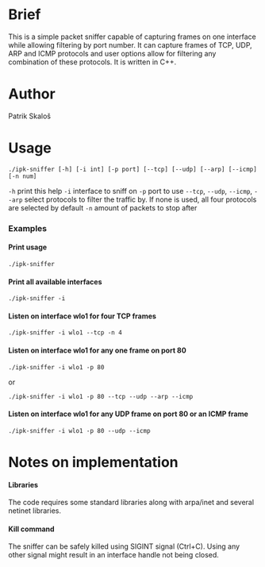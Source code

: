 # Brief

This is a simple packet sniffer capable of capturing frames on one interface
while allowing filtering by port number. It can capture frames of TCP, UDP, ARP
and ICMP protocols and user options allow for filtering any combination of these
protocols. It is written in C++.


# Author

Patrik Skaloš


# Usage

`./ipk-sniffer [-h] [-i int] [-p port] [--tcp] [--udp] [--arp] [--icmp] [-n
num]`

`-h` print this help
`-i` interface to sniff on
`-p` port to use
`--tcp`, `--udp`, `--icmp`, `--arp` select protocols to filter the traffic by. 
  If none is used, all four protocols are selected by default
`-n` amount of packets to stop after

### Examples

#### Print usage

`./ipk-sniffer`

#### Print all available interfaces

`./ipk-sniffer -i`

#### Listen on interface wlo1 for four TCP frames

`./ipk-sniffer -i wlo1 --tcp -n 4`

#### Listen on interface wlo1 for any one frame on port 80

`./ipk-sniffer -i wlo1 -p 80`

or

`./ipk-sniffer -i wlo1 -p 80 --tcp --udp --arp --icmp`

#### Listen on interface wlo1 for any UDP frame on port 80 or an ICMP frame

`./ipk-sniffer -i wlo1 -p 80 --udp --icmp`


# Notes on implementation

#### Libraries

The code requires some standard libraries along with arpa/inet and several
netinet libraries.

#### Kill command

The sniffer can be safely killed using SIGINT signal (Ctrl+C). Using any other
signal might result in an interface handle not being closed.
